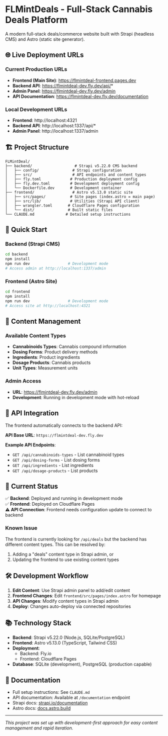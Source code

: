 # FLMintDeals - Full-Stack Cannabis Deals Platform

A modern full-stack deals/commerce website built with Strapi (headless CMS) and Astro (static site generator).

## 🌐 Live Deployment URLs

### Current Production URLs
- **Frontend (Main Site)**: https://flmintdeal-frontend.pages.dev
- **Backend API**: https://flmintdeal-dev.fly.dev/api/*
- **Admin Panel**: https://flmintdeal-dev.fly.dev/admin
- **API Documentation**: https://flmintdeal-dev.fly.dev/documentation

### Local Development URLs
- **Frontend**: http://localhost:4321
- **Backend API**: http://localhost:1337/api/*
- **Admin Panel**: http://localhost:1337/admin

## 🏗️ Project Structure

```
FLMintDeal/
├── backend/                   # Strapi v5.22.0 CMS backend
│   ├── config/               # Strapi configuration
│   ├── src/                  # API endpoints and content types
│   ├── fly.toml             # Production deployment config
│   ├── fly.dev.toml         # Development deployment config
│   └── Dockerfile.dev       # Development container
├── frontend/                 # Astro v5.13.0 static site
│   ├── src/pages/           # Site pages (index.astro = main page)
│   ├── src/lib/             # Utilities (Strapi API client)
│   ├── wrangler.toml       # Cloudflare Pages configuration
│   └── dist/               # Built static files
└── CLAUDE.md              # Detailed setup instructions
```

## 🚀 Quick Start

### Backend (Strapi CMS)
```bash
cd backend
npm install
npm run dev                 # Development mode
# Access admin at http://localhost:1337/admin
```

### Frontend (Astro Site)
```bash
cd frontend
npm install
npm run dev                 # Development mode
# Access site at http://localhost:4321
```

## 📝 Content Management

### Available Content Types
- **Cannabinoids Types**: Cannabis compound information
- **Dosing Forms**: Product delivery methods
- **Ingredients**: Product ingredients
- **Dosage Products**: Cannabis products
- **Unit Types**: Measurement units

### Admin Access
- **URL**: https://flmintdeal-dev.fly.dev/admin
- **Development**: Running in development mode with hot-reload

## 🔌 API Integration

The frontend automatically connects to the backend API:

**API Base URL**: `https://flmintdeal-dev.fly.dev`

**Example API Endpoints**:
- `GET /api/cannabinoids-types` - List cannabinoid types
- `GET /api/dosing-forms` - List dosing forms
- `GET /api/ingredients` - List ingredients
- `GET /api/dosage-products` - List products

## 🎯 Current Status

✅ **Backend**: Deployed and running in development mode  
✅ **Frontend**: Deployed on Cloudflare Pages  
⚠️ **API Connection**: Frontend needs configuration update to connect to backend  

### Known Issue
The frontend is currently looking for `/api/deals` but the backend has different content types. This can be resolved by:
1. Adding a "deals" content type in Strapi admin, or
2. Updating the frontend to use existing content types

## 🛠️ Development Workflow

1. **Edit Content**: Use Strapi admin panel to add/edit content
2. **Frontend Changes**: Edit `frontend/src/pages/index.astro` for homepage
3. **API Changes**: Modify content types in Strapi admin
4. **Deploy**: Changes auto-deploy via connected repositories

## 📚 Technology Stack

- **Backend**: Strapi v5.22.0 (Node.js, SQLite/PostgreSQL)
- **Frontend**: Astro v5.13.0 (TypeScript, Tailwind CSS)
- **Deployment**: 
  - Backend: Fly.io
  - Frontend: Cloudflare Pages
- **Database**: SQLite (development), PostgreSQL (production capable)

## 📖 Documentation

- Full setup instructions: See `CLAUDE.md`
- API documentation: Available at `/documentation` endpoint
- Strapi docs: [strapi.io/documentation](https://strapi.io/documentation)
- Astro docs: [docs.astro.build](https://docs.astro.build)

---

*This project was set up with development-first approach for easy content management and rapid iteration.*